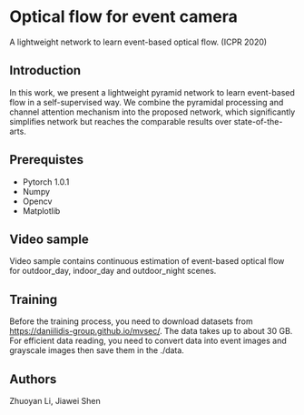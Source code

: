 # Optical flow for event camera
A lightweight network to learn event-based optical flow. (ICPR 2020)

## Introduction
In this work, we present a lightweight pyramid network to learn event-based flow in a self-supervised way. We combine the
pyramidal processing and channel attention mechanism into the proposed network, which significantly simplifies network
but reaches the comparable results over state-of-the-arts.




## Prerequistes
* Pytorch 1.0.1
* Numpy
* Opencv
* Matplotlib

## Video sample
Video sample contains continuous estimation of event-based optical flow for outdoor_day, indoor_day and outdoor_night scenes.

## Training
Before the training process, you need to download datasets from https://daniilidis-group.github.io/mvsec/. The data takes up to about 30 GB. For efficient data reading, you need to convert data into event images and grayscale images then save them in the ./data.

## Authors
Zhuoyan Li, Jiawei Shen
